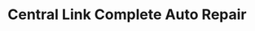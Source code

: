 ---
title: "Central Link Complete Auto Repair"
url: /marietta/central-link-complete-auto-repair/
shop: Autowerkstatt
---